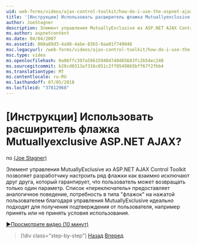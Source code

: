 ```yaml
---
uid: web-forms/videos/ajax-control-toolkit/how-do-i-use-the-aspnet-ajax-mutuallyexclusive-checkbox-extender
title: '[Инструкции] Использовать расширитель флажка Mutuallyexclusive ASP.NET AJAX? | Документы Майкрософт'
author: JoeStagner
description: Элемент управления MutuallyExclusive из ASP.NET AJAX Control Toolkit позволяет разработчику настроить ряд флажки взаимно исключающих какие e...
ms.author: aspnetcontent
ms.date: 04/04/2007
ms.assetid: 808a89d3-4a98-4abe-83b5-0aa01f749048
msc.legacyurl: /web-forms/videos/ajax-control-toolkit/how-do-i-use-the-aspnet-ajax-mutuallyexclusive-checkbox-extender
msc.type: video
ms.openlocfilehash: 0a06ffc397a596159404740d65683fc2b54ec248
ms.sourcegitcommit: b28cd0313af316c051c2ff8549865bff67f2fbb4
ms.translationtype: MT
ms.contentlocale: ru-RU
ms.lasthandoff: 07/05/2018
ms.locfileid: "37812968"
---
```

<a name="how-do-i-use-the-aspnet-ajax-mutuallyexclusive-checkbox-extender"></a>[Инструкции] Использовать расширитель флажка Mutuallyexclusive ASP.NET AJAX?
====================
по [(Joe Stagner)](https://github.com/JoeStagner)

Элемент управления MutuallyExclusive из ASP.NET AJAX Control Toolkit позволяет разработчику настроить ряд флажки как взаимно исключают друг друга, который гарантирует, что пользователь может возвращать только один параметр. Список «переключатель» предоставляет аналогичное поведение, потребность в типа "флажок" на нажатой пользователем благодаря управления MutuallyExclusive идеально подходят для получения подтверждения от пользователя, например принять или не принять условия использования.

[&#9654;Просмотрите видео (10 минут)](https://channel9.msdn.com/Blogs/ASP-NET-Site-Videos/how-do-i-use-the-aspnet-ajax-mutuallyexclusive-checkbox-extender)

> [!div class="step-by-step"]
> [Назад](how-do-i-use-the-aspnet-ajax-maskededit-controls.md)
> [Вперед](how-do-i-use-the-aspnet-ajax-nobot-control.md)
